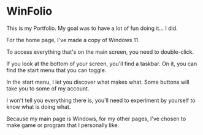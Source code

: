 # WinFolio
This is my Portfolio. My goal was to have a lot of fun doing it... I did.

For the home page, I've made a copy of Windows 11.

To access everything that's on the main screen, you need to double-click.

If you look at the bottom of your screen, you'll find a taskbar. On it, you can find the start menu that you can toggle.

In the start menu, I let you discover what makes what. Some buttons will take you to some of my account.

I won't tell you everything there is, you'll need to experiment by yourself to know what is doing what.

Because my main page is Windows, for my other pages, I've chosen to make game or program that I personally like.